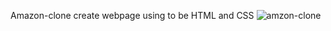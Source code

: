Amazon-clone create webpage using to be HTML and CSS
![amzon-clone](https://github.com/user-attachments/assets/6fb88987-38ea-4fc7-a9b0-09ea163d1cb8)
